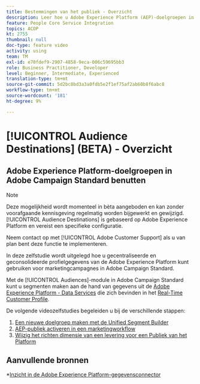 ```yaml
---
title: Bestemmingen van het publiek - Overzicht
description: Leer hoe u Adobe Experience Platform (AEP)-doelgroepen in Adobe Campaign Standard (ACS) kunt gebruiken
feature: People Core Service Integration
topics: ACOP
kt: 2755
thumbnail: null
doc-type: feature video
activity: using
team: TM
exl-id: e70fdef9-2907-4858-9eca-006c59695bb3
role: Business Practitioner, Developer
level: Beginner, Intermediate, Experienced
translation-type: tm+mt
source-git-commit: 5d2bc8bd3a3a0fdb5e2f1ef75af2ab60b8f6abc8
workflow-type: tm+mt
source-wordcount: '181'
ht-degree: 9%

---
```


# [!UICONTROL Audience Destinations] (BETA) - Overzicht

## Adobe Experience Platform-doelgroepen in Adobe Campaign Standard benutten

>[!NOTE]
>
>Deze mogelijkheid wordt momenteel in bèta aangeboden en kan zonder voorafgaande kennisgeving regelmatig worden bijgewerkt en gewijzigd. [!UICONTROL Audience Destinations] is gebaseerd op Adobe Experience Platform en vereist een specifieke configuratie.
>
>Neem contact op met [!UICONTROL Adobe Customer Support] als u van plan bent deze functie te implementeren.


In deze zelfstudie wordt uitgelegd hoe u gecentraliseerde en geconsolideerde profielgegevens van de Adobe Experience Platform kunt gebruiken voor marketingcampagnes in Adobe Campaign Standard.

Met de [!UICONTROL Audiences]-module in Adobe Campaign Standard kunt u segmenten maken aan de hand van gegevens uit de [Adobe Experience Platform - Data Services](https://www.adobe.io/apis/experienceplatform/home/services.html) die zich bevinden in het [Real-Time Customer Profile](https://docs.adobe.com/content/help/en/platform-learn/tutorials/profiles/understanding-the-real-time-customer-profile.html).

De volgende videozelfstudies begeleiden u bij de verschillende stappen:

1. [Een nieuwe doelgroep maken met de Unified Segment Builder](/help/profiles-and-audiences/audience-destinations/creating-audiences-using-segment-builder.md)
2. [AEP-publiek activeren in een marketingworkflow](/help/profiles-and-audiences/audience-destinations/activating-aep-audiences.md)
3. [Wijzig het richten dimensie van een levering voor een Publiek van het Platform](/help/profiles-and-audiences/audience-destinations/changing-targeting-dimension.md)

## Aanvullende bronnen

*[Inzicht in de Adobe Experience Platform-gegevensconnector](/help/administrating/adobe-experience-platform-data-connector/understanding-the-adobe-experience-platform-data-connector.md)
